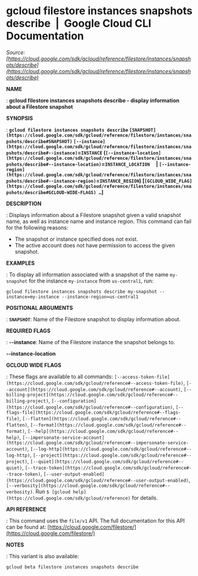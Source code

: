 # gcloud filestore instances snapshots describe  |  Google Cloud CLI Documentation

*Source: [https://cloud.google.com/sdk/gcloud/reference/filestore/instances/snapshots/describe](https://cloud.google.com/sdk/gcloud/reference/filestore/instances/snapshots/describe)*

**NAME**

: **gcloud filestore instances snapshots describe - display information about a Filestore snapshot**

**SYNOPSIS**

: **`gcloud filestore instances snapshots describe` `[SNAPSHOT](https://cloud.google.com/sdk/gcloud/reference/filestore/instances/snapshots/describe#SNAPSHOT)` `[--instance](https://cloud.google.com/sdk/gcloud/reference/filestore/instances/snapshots/describe#--instance)`=`INSTANCE` (`[--instance-location](https://cloud.google.com/sdk/gcloud/reference/filestore/instances/snapshots/describe#--instance-location)`=`INSTANCE_LOCATION`     | `[--instance-region](https://cloud.google.com/sdk/gcloud/reference/filestore/instances/snapshots/describe#--instance-region)`=`INSTANCE_REGION`) [`[GCLOUD_WIDE_FLAG](https://cloud.google.com/sdk/gcloud/reference/filestore/instances/snapshots/describe#GCLOUD-WIDE-FLAGS) …`]**

**DESCRIPTION**

: Displays information about a Filestore snapshot given a valid snapshot name, as
well as instance name and instance region.
This command can fail for the following reasons:

- The snapshot or instance specified does not exist.
- The active account does not have permission to access the given snapshot.

**EXAMPLES**

: To display all information associated with a snapshot of the name
``my-snapshot`` for the instance
``my-instance`` from
``us-central1``, run:

```
gcloud filestore instances snapshots describe my-snapshot --instance=my-instance --instance-region=us-central1
```

**POSITIONAL ARGUMENTS**

: **`SNAPSHOT`**:
Name of the Filestore snapshot to display information about.

**REQUIRED FLAGS**

: **--instance**:
Name of the Filestore instance the snapshot belongs to.

**--instance-location**

**GCLOUD WIDE FLAGS**

: These flags are available to all commands: `[--access-token-file](https://cloud.google.com/sdk/gcloud/reference#--access-token-file)`,
`[--account](https://cloud.google.com/sdk/gcloud/reference#--account)`, `[--billing-project](https://cloud.google.com/sdk/gcloud/reference#--billing-project)`,
`[--configuration](https://cloud.google.com/sdk/gcloud/reference#--configuration)`,
`[--flags-file](https://cloud.google.com/sdk/gcloud/reference#--flags-file)`,
`[--flatten](https://cloud.google.com/sdk/gcloud/reference#--flatten)`, `[--format](https://cloud.google.com/sdk/gcloud/reference#--format)`, `[--help](https://cloud.google.com/sdk/gcloud/reference#--help)`, `[--impersonate-service-account](https://cloud.google.com/sdk/gcloud/reference#--impersonate-service-account)`,
`[--log-http](https://cloud.google.com/sdk/gcloud/reference#--log-http)`,
`[--project](https://cloud.google.com/sdk/gcloud/reference#--project)`, `[--quiet](https://cloud.google.com/sdk/gcloud/reference#--quiet)`, `[--trace-token](https://cloud.google.com/sdk/gcloud/reference#--trace-token)`, `[--user-output-enabled](https://cloud.google.com/sdk/gcloud/reference#--user-output-enabled)`,
`[--verbosity](https://cloud.google.com/sdk/gcloud/reference#--verbosity)`.
Run `$ [gcloud help](https://cloud.google.com/sdk/gcloud/reference)` for details.

**API REFERENCE**

: This command uses the `file/v1` API. The full documentation for this
API can be found at: [https://cloud.google.com/filestore/](https://cloud.google.com/filestore/)

**NOTES**

: This variant is also available:

```
gcloud beta filestore instances snapshots describe
```